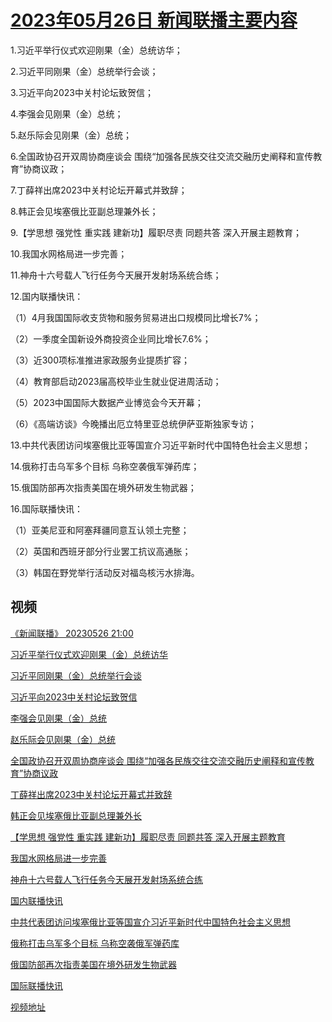 # [2023年05月26日 新闻联播主要内容](https://tv.cctv.com/lm/xwlb/day/20230526.shtml)

1.习近平举行仪式欢迎刚果（金）总统访华；

2.习近平同刚果（金）总统举行会谈；

3.习近平向2023中关村论坛致贺信；

4.李强会见刚果（金）总统；

5.赵乐际会见刚果（金）总统；

6.全国政协召开双周协商座谈会 围绕“加强各民族交往交流交融历史阐释和宣传教育”协商议政；

7.丁薛祥出席2023中关村论坛开幕式并致辞；

8.韩正会见埃塞俄比亚副总理兼外长；

9.【学思想 强党性 重实践 建新功】履职尽责 同题共答 深入开展主题教育；

10.我国水网格局进一步完善；

11.神舟十六号载人飞行任务今天展开发射场系统合练；

12.国内联播快讯：

（1）4月我国国际收支货物和服务贸易进出口规模同比增长7%；

（2）一季度全国新设外商投资企业同比增长7.6%；

（3）近300项标准推进家政服务业提质扩容；

（4）教育部启动2023届高校毕业生就业促进周活动；

（5）2023中国国际大数据产业博览会今天开幕；

（6）《高端访谈》今晚播出厄立特里亚总统伊萨亚斯独家专访；

13.中共代表团访问埃塞俄比亚等国宣介习近平新时代中国特色社会主义思想；

14.俄称打击乌军多个目标 乌称空袭俄军弹药库；

15.俄国防部再次指责美国在境外研发生物武器；

16.国际联播快讯：

（1）亚美尼亚和阿塞拜疆同意互认领土完整；

（2）英国和西班牙部分行业罢工抗议高通胀；

（3）韩国在野党举行活动反对福岛核污水排海。

## 视频

[《新闻联播》 20230526 21:00](https://tv.cctv.com/2023/05/26/VIDEo1Osot8DMGm2noSk9My6230526.shtml)

[习近平举行仪式欢迎刚果（金）总统访华](https://tv.cctv.com/2023/05/26/VIDEsxSG1kaTVKXSFh7eny9O230526.shtml)

[习近平同刚果（金）总统举行会谈](https://tv.cctv.com/2023/05/26/VIDECFR4rHHv2AZHrDzogNHu230526.shtml)

[习近平向2023中关村论坛致贺信](https://tv.cctv.com/2023/05/26/VIDEtK3hBlAJlbkeHkSonI8I230526.shtml)

[李强会见刚果（金）总统](https://tv.cctv.com/2023/05/26/VIDE04mqIUjK9l7MF4eUp2Xp230526.shtml)

[赵乐际会见刚果（金）总统](https://tv.cctv.com/2023/05/26/VIDEftGuYRnZWFRJdqaKktmD230526.shtml)

[全国政协召开双周协商座谈会 围绕“加强各民族交往交流交融历史阐释和宣传教育”协商议政](https://tv.cctv.com/2023/05/26/VIDE2VhQ7amayDGU4BmnBWYH230526.shtml)

[丁薛祥出席2023中关村论坛开幕式并致辞](https://tv.cctv.com/2023/05/26/VIDEylziKmZ3UKzDrHEdSYrU230526.shtml)

[韩正会见埃塞俄比亚副总理兼外长](https://tv.cctv.com/2023/05/26/VIDEKaDUzjX5spA67XwYiACA230526.shtml)

[【学思想 强党性 重实践 建新功】履职尽责 同题共答 深入开展主题教育](https://tv.cctv.com/2023/05/26/VIDEoTeudAwnuxZc7vIQCD8n230526.shtml)

[我国水网格局进一步完善](https://tv.cctv.com/2023/05/26/VIDEXf6FTuORl1PCMBlfvadb230526.shtml)

[神舟十六号载人飞行任务今天展开发射场系统合练](https://tv.cctv.com/2023/05/26/VIDEY2XybMhA41k2wGLzpiv9230526.shtml)

[国内联播快讯](https://tv.cctv.com/2023/05/26/VIDEln3m5bfA4SReKUDvxc9y230526.shtml)

[中共代表团访问埃塞俄比亚等国宣介习近平新时代中国特色社会主义思想](https://tv.cctv.com/2023/05/26/VIDE7VUiF00PM9yYWM9RgROc230526.shtml)

[俄称打击乌军多个目标 乌称空袭俄军弹药库](https://tv.cctv.com/2023/05/26/VIDEsMyBNvhAIWcfdhMCirFq230526.shtml)

[俄国防部再次指责美国在境外研发生物武器](https://tv.cctv.com/2023/05/26/VIDEOl50FEZ7xEBWugHVBeIn230526.shtml)

[国际联播快讯](https://tv.cctv.com/2023/05/26/VIDEdnmY7KYkiA9me7qp0Upu230526.shtml)

[视频地址](https://tv.cctv.com/lm/xwlb/day/20230526.shtml) 

